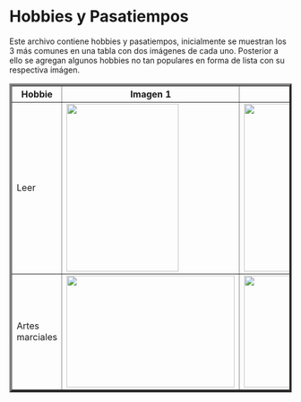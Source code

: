# Hobbies y Pasatiempos

Este archivo contiene hobbies y pasatiempos, inicialmente se muestran los 3 más comunes en una tabla con dos imágenes de cada uno. Posterior a ello se agregan algunos hobbies no tan populares en forma de lista con su respectiva imágen.


<table border="4px">
    <tr>
        <th>Hobbie</th>
        <th>Imagen 1</th>
        <th>Imagen 2</th>
    </tr>
    <tr>
        <td>Leer</td>
        <td><img height="300" src="https://www.mundodeportivo.com/urbantecno/hero/2023/10/descubre-cuales-son-algunas-de-las-mejores-webs-para-descargar-libros-gratis-y-siempre-legal.jpg?width=768&aspect_ratio=16:9&format=nowebp" width="200"></td>
        <td><img height="300" src="https://m.media-amazon.com/images/I/61cw1Z+8h4L._AC_UF1000,1000_QL80_.jpg" width="200"></td>
    </tr>
    <tr>
        <td>Artes marciales</td>
        <td><img height="200" src="https://ichef.bbci.co.uk/news/640/amz/worldservice/live/assets/images/2014/12/03/141203172936_artes_marciales_estilos_624x351_thinkstock.jpg" width="300"></td>
        <td><img height="200" src="https://tapout.com.pe/wp-content/uploads/2021/06/que-es-el-muay-thai.jpg" width="300"></td>
    </tr>
</table>


